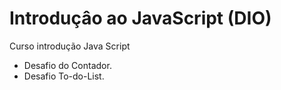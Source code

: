 # Introduçâo ao JavaScript (DIO)
Curso introdução Java Script 

* Desafio do Contador.
* Desafio To-do-List.
